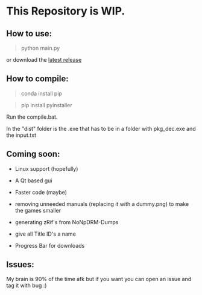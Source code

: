 # This Repository is WIP.

## How to use:

>python main.py

or download the [latest release](https://github.com/Gnarmagon/NoNpDRM-Converter/releases)

## How to compile:

>conda install pip

>pip install pyinstaller

Run the compile.bat.

In the "dist" folder is the .exe that has to be in a folder with pkg_dec.exe and the input.txt

## Coming soon:

- Linux support (hopefully)

- A Qt based gui

- Faster code (maybe)

- removing unneeded manuals (replacing it with a dummy.png) to make the games smaller

- generating zRif's from NoNpDRM-Dumps

- give all Title ID's a name

- Progress Bar for downloads

## Issues:
My brain is 90% of the time afk but if you want you can open an issue and tag it with bug :)